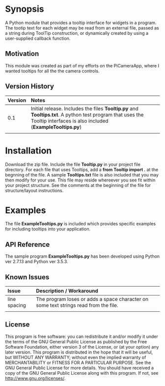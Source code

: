 # Synopsis

A Python module that provides a tooltip interface for widgets in a program. The tootip text for each widget may be read from an external file, passed as a string during ToolTip construction, or dynamically created by using a user-supplied callback function.

## Motivation

This module was created as part of my efforts on the PiCameraApp, where I wanted tooltips for all the the camera controls.

## Version History

| Version    | Notes                               |
| :--------- | :----------------------------------------------------- |
| 0.1 | Initial release. Includes the files **Tooltip.py** and **Tooltips.txt**. A python test program that uses the Tooltip interfaces is also included (**ExampleTooltips.py**) |
| | |

# Installation

Download the zip file. Include the file **Tooltip.py** in your project file directory. For each file that uses Tooltips, add a **from Tooltip import .** at the begnning of the file. A sample **Tooltips.txt** file is also included that you may then modify for your use. This file may reside whereever you see fit within your project structure. See the comments at the beginning of the file for structure/layout instructions.

# Examples

The file **ExampleTooltips.py** is included which provides specific examples for including tooltips into your application.

## API Reference

The sample program **ExampleTooltips.py** has been developed using Python ver 2.7.13 and Python ver 3.5.3.

## Known Issues

| Issue      | Description / Workaround                               |
| :--------- | :----------------------------------------------------- |
| line spacing | The program loses or adds a space character on some text strings read from the file. |
| | |

## License

This program is free software: you can redistribute it and/or modify it under the terms of the GNU General Public License as published by the Free Software Foundation, either version 3 of the License, or (at your option) any later version. This program is distributed in the hope that it will be useful, but WITHOUT ANY WARRANTY; without even the implied warranty of MERCHANTABILITY or FITNESS FOR A PARTICULAR PURPOSE.  See the GNU General Public License for more details. You should have received a copy of the GNU General Public License along with this program.  If not, see http://www.gnu.org/licenses/.
